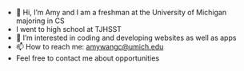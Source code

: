 - 👋 Hi, I’m Amy and I am a freshman at the University of Michigan majoring in CS
- I went to high school at TJHSST
- 👀 I’m interested in coding and developing websites as well as apps
- 📫 How to reach me: amywangc@umich.edu
- Feel free to contact me about opportunities

<!---
amywang23/amywang23 is a ✨ special ✨ repository because its `README.md` (this file) appears on your GitHub profile.
You can click the Preview link to take a look at your changes.
--->
